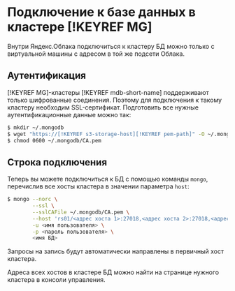 # Подключение к базе данных в кластере [!KEYREF MG]

Внутри Яндекс.Облака подключиться к кластеру БД можно только с виртуальной машины с адресом в той же подсети Облака.

## Аутентификация

[!KEYREF MG]-кластеры [!KEYREF mdb-short-name] поддерживают только шифрованные соединения. Поэтому для подключения к такому кластеру необходим SSL-сертификат. Подготовить все нужные аутентификационные данные можно так:

```bash
$ mkdir ~/.mongodb
$ wget "https://[!KEYREF s3-storage-host][!KEYREF pem-path]" -O ~/.mongodb/CA.pem
$ chmod 0600 ~/.mongodb/CA.pem
```

## Строка подключения

Теперь вы можете подключиться к БД с помощью команды `mongo`, перечислив все хосты кластера в значении параметра `host`:

```bash
$ mongo --norc \
        --ssl \
        --sslCAFile ~/.mongodb/CA.pem \
        --host 'rs01/<адрес хоста 1>:27018,<адрес хоста 2>:27018,<адрес хоста N>:27018' \
        -u <имя пользователя> \
        -p <пароль пользователя> \
        <имя БД>
```

Запросы на запись будут автоматически направлены в первичный хост кластера.

Адреса всех хостов в кластере БД можно найти на странице нужного кластера в консоли управления.

